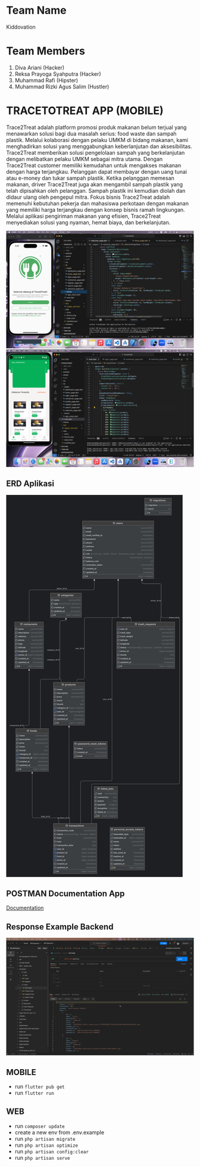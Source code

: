 # Team Name
Kiddovation

# Team Members
1. Diva Ariani (Hacker)
2. Reksa Prayoga Syahputra (Hacker)
3. Muhammad Rafi (Hipster)
4. Muhammad Rizki Agus Salim (Hustler)

# TRACETOTREAT APP (MOBILE)
Trace2Treat adalah platform promosi produk makanan belum terjual yang menawarkan solusi bagi dua masalah serius: food waste dan sampah plastik. Melalui kolaborasi dengan pelaku UMKM di bidang makanan, kami menghadirkan solusi yang menggabungkan keberlanjutan dan aksesibilitas. Trace2Treat memberikan solusi pengelolaan sampah yang berkelanjutan dengan melibatkan pelaku UMKM sebagai mitra utama. Dengan Trace2Treat customer memiliki kemudahan untuk mengakses makanan dengan harga terjangkau. Pelanggan dapat membayar dengan uang tunai atau e-money dan tukar sampah plastik. Ketika pelanggan memesan makanan, driver Trace2Treat juga akan mengambil sampah plastik yang telah dipisahkan oleh pelanggan. Sampah plastik ini kemudian diolah dan didaur ulang oleh pengepul mitra. Fokus bisnis Trace2Treat adalah memenuhi kebutuhan pekerja dan mahasiswa perkotaan dengan makanan yang memiliki harga terjangkau dengan konsep bisnis ramah lingkungan. Melalui aplikasi pengiriman makanan yang efisien, Trace2Treat menyediakan solusi yang nyaman, hemat biaya, dan berkelanjutan.

![MOBILE](assets/1.png)
![MOBILE](assets/2.png)


## ERD Aplikasi
![MOBILE](assets/echobytes.png)


## POSTMAN Documentation App 
[Documentation](https://documenter.getpostman.com/view/15380804/2s9YsMBBqX)
 

## Response Example Backend
![MOBILE](assets/3.png)



## MOBILE 
- run `flutter pub get`
- run `flutter run`


## WEB
- run `composer update`
- create a new env from .env.example
- run `php artisan migrate`
- run `php artisan optimize`
- run `php artisan config:clear`
- run `php artisan serve`
